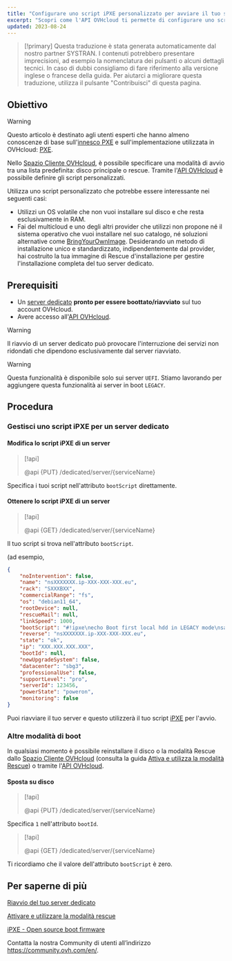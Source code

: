 ```yaml
---
title: "Configurare uno script iPXE personalizzato per avviare il tuo server tramite l'API OVHcloud"
excerpt: "Scopri come l'API OVHcloud ti permette di configurare uno script di innesco personalizzato PXE per boot il tuo server"
updated: 2023-08-24
---
```


> [!primary]
> Questa traduzione è stata generata automaticamente dal nostro partner SYSTRAN. I contenuti potrebbero presentare imprecisioni, ad esempio la nomenclatura dei pulsanti o alcuni dettagli tecnici. In caso di dubbi consigliamo di fare riferimento alla versione inglese o francese della guida. Per aiutarci a migliorare questa traduzione, utilizza il pulsante "Contribuisci" di questa pagina.
>

## Obiettivo

> [!warning]
>
> Questo articolo è destinato agli utenti esperti che hanno almeno conoscenze di base sull'[innesco PXE](https://en.wikipedia.org/wiki/Preboot_Execution_Environment) e sull'implementazione utilizzata in OVHcloud: [PXE](https://ipxe.org/).
>

Nello [Spazio Cliente OVHcloud](https://www.ovh.com/auth/?action=gotomanager&from=https://www.ovh.it/&ovhSubsidiary=it), è possibile specificare una modalità di avvio tra una lista predefinita: disco principale o rescue.
Tramite l'[API OVHcloud](https://api.ovh.com/) è possibile definire gli script personalizzati.

Utilizza uno script personalizzato che potrebbe essere interessante nei seguenti casi:

- Utilizzi un OS volatile che non vuoi installare sul disco e che resta esclusivamente in RAM.
- Fai del multicloud e uno degli altri provider che utilizzi non propone né il sistema operativo che vuoi installare nel suo catalogo, né soluzioni alternative come [BringYourOwnImage](/pages/bare_metal_cloud/dedicated_servers/bring-your-own-image). Desiderando un metodo di installazione unico e standardizzato, indipendentemente dal provider, hai costruito la tua immagine di Rescue d'installazione per gestire l'installazione completa del tuo server dedicato.

## Prerequisiti

- Un [server dedicato](https://www.ovhcloud.com/it/bare-metal/) **pronto per essere boottato/riavviato** sul tuo account OVHcloud.
- Avere accesso all'[API OVHcloud](https://api.ovh.com/).

> [!warning]
>
> Il riavvio di un server dedicato può provocare l'interruzione dei servizi non ridondati che dipendono esclusivamente dal server riavviato.
>

> [!warning]
>
> Questa funzionalità è disponibile solo sui server `UEFI`. Stiamo lavorando per aggiungere questa funzionalità ai server in boot `LEGACY`.
>

## Procedura

### Gestisci uno script iPXE per un server dedicato <a name="manageIpxeScript"></a>

#### Modifica lo script iPXE di un server <a name="changeIpxeScript"></a>

> [!api]
>
> @api {PUT} /dedicated/server/{serviceName}
>

Specifica i tuoi script nell'attributo `bootScript` direttamente.

#### Ottenere lo script iPXE di un server <a name="getIpxeScript"></a>

> [!api]
>
> @api {GET} /dedicated/server/{serviceName}
>

Il tuo script si trova nell'attributo `bootScript`.

(ad esempio,

```json
{
    "noIntervention": false,
    "name": "nsXXXXXXX.ip-XXX-XXX-XXX.eu",
    "rack": "SXXXBXX",
    "commercialRange": "fs",
    "os": "debian11_64",
    "rootDevice": null,
    "rescueMail": null,
    "linkSpeed": 1000,
    "bootScript": "#!ipxe\necho Boot first local hdd in LEGACY mode\nsanboot --no-describe --drive 0x80\nexit 1\n",
    "reverse": "nsXXXXXXX.ip-XXX-XXX-XXX.eu",
    "state": "ok",
    "ip": "XXX.XXX.XXX.XXX",
    "bootId": null,
    "newUpgradeSystem": false,
    "datacenter": "sbg3",
    "professionalUse": false,
    "supportLevel": "pro",
    "serverId": 123456,
    "powerState": "poweron",
    "monitoring": false
}
```

Puoi riavviare il tuo server e questo utilizzerà il tuo script [iPXE](https://ipxe.org/) per l'avvio.

### Altre modalità di boot <a name="leaveIpxeScript"></a>

In qualsiasi momento è possibile reinstallare il disco o la modalità Rescue dallo [Spazio Cliente OVHcloud](https://www.ovh.com/auth/?action=gotomanager&from=https://www.ovh.it/&ovhSubsidiary=it) (consulta la guida [Attiva e utilizza la modalità Rescue](/pages/bare_metal_cloud/dedicated_servers/rescue_mode)) o tramite l'[API OVHcloud](https://api.ovh.com/).

#### Sposta su disco <a name="switchToDisk"></a>

> [!api]
>
> @api {PUT} /dedicated/server/{serviceName}
>

Specifica `1` nell'attributo `bootId`.

> [!api]
>
> @api {GET} /dedicated/server/{serviceName}
>

Ti ricordiamo che il valore dell'attributo `bootScript` è zero.

## Per saperne di più <a name="gofurther"></a>

[Riavvio del tuo server dedicato](/pages/bare_metal_cloud/dedicated_servers/getting-started-with-dedicated-server#reboot)

[Attivare e utilizzare la modalità rescue](/pages/bare_metal_cloud/dedicated_servers/rescue_mode)

[iPXE - Open source boot firmware](https://ipxe.org/)

Contatta la nostra Community di utenti all’indirizzo <https://community.ovh.com/en/>.
